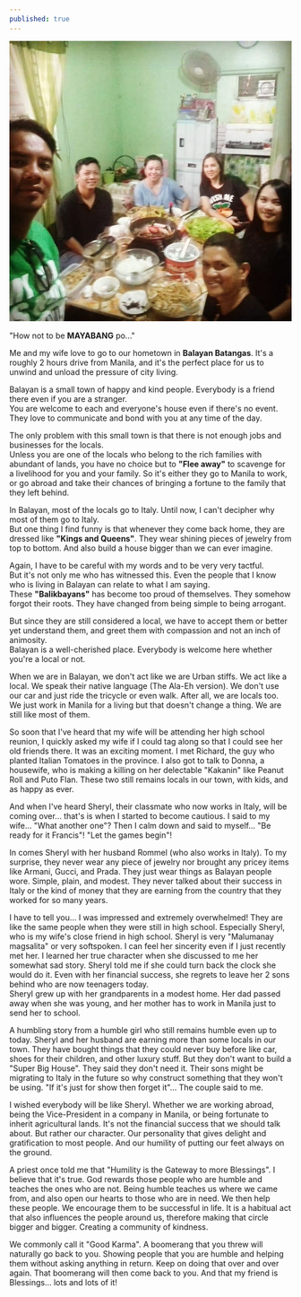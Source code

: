 ```yaml
---
published: true
---
```

![Classmate](/images/Humility.jpg)

"How not to be **MAYABANG** po..."

Me and my wife love to go to our hometown in **Balayan Batangas**. It's a roughly 2 hours drive from Manila, and it's the perfect place for us to unwind and unload the pressure of city living.

Balayan is a small town of happy and kind people. Everybody is a friend there even if you are a stranger.   
You are welcome to each and everyone's house even if there's no event. They love to communicate and bond with you at any time of the day. 

The only problem with this small town is that there is not enough jobs and businesses for the locals.   
Unless you are one of the locals who belong to the rich families with abundant of lands, you have no choice but to **"Flee away"** to scavenge for a livelihood for you and your family. 
So it's either they go to Manila to work, or go abroad and take their chances of bringing a fortune to the family that they left behind. 

In Balayan, most of the locals go to Italy. Until now, I can't decipher why most of them go to Italy.   
But one thing I find funny is that whenever they come back home, they are dressed like **"Kings and Queens"**. 
They wear shining pieces of jewelry from top to bottom. And also build a house bigger than we can ever imagine.

Again, I have to be careful with my words and to be very very tactful.   
But it's not only me who has witnessed this. Even the people that I know who is living in Balayan can relate to what I am saying.   
These **"Balikbayans"** has become too proud of themselves. They somehow forgot their roots. They have changed from being simple to being arrogant.

But since they are still considered a local, we have to accept them or better yet understand them, and greet them with compassion and not an inch of animosity.   
Balayan is a well-cherished place. Everybody is welcome here whether you're a local or not.

When we are in Balayan, we don't act like we are Urban stiffs. 
We act like a local. We speak their native language (The Ala-Eh version). 
We don't use our car and just ride the tricycle or even walk.
After all, we are locals too. We just work in Manila for a living but that doesn't change a thing. We are still like most of them.

So soon that I've heard that my wife will be attending her high school reunion, I quickly asked my wife if I could tag along so that I could see her old friends there. 
It was an exciting moment. I met Richard, the guy who planted Italian Tomatoes in the province. 
I also got to talk to Donna, a housewife, who is making a killing on her delectable "Kakanin" like Peanut Roll and Puto Flan.
These two still remains locals in our town, with kids, and as happy as ever.

And when I've heard Sheryl, their classmate who now works in Italy, will be coming over... that's is when I started to become cautious. 
I said to my wife... "What another one"? 
Then I calm down and said to myself... "Be ready for it Francis"! "Let the games begin"!

In comes Sheryl with her husband Rommel (who also works in Italy). 
To my surprise, they never wear any piece of jewelry nor brought any pricey items like Armani, Gucci, and Prada.
They just wear things as Balayan people wore. Simple, plain, and modest. 
They never talked about their success in Italy or the kind of money that they are earning from the country that they worked for so many years.

I have to tell you... I was impressed and extremely overwhelmed! 
They are like the same people when they were still in high school.
Especially Sheryl, who is my wife's close friend in high school. Sheryl is very "Malumanay magsalita" or very softspoken. 
I can feel her sincerity even if I just recently met her. I learned her true character when she discussed to me her somewhat sad story.
Sheryl told me if she could turn back the clock she would do it. 
Even with her financial success, she regrets to leave her 2 sons behind who are now teenagers today.  
Sheryl grew up with her grandparents in a modest home. Her dad passed away when she was young, and her mother has to work in Manila just to send her to school.

A humbling story from a humble girl who still remains humble even up to today.
Sheryl and her husband are earning more than some locals in our town. They have bought things that they could never buy before like car, shoes for their children, and other luxury stuff. 
But they don't want to build a "Super Big House". 
They said they don't need it. Their sons might be migrating to Italy in the future so why construct something that they won't be using. 
"If it's just for show then forget it"... The couple said to me.

I wished everybody will be like Sheryl. 
Whether we are working abroad, being the Vice-President in a company in Manila, or being fortunate to inherit agricultural lands. 
It's not the financial success that we should talk about. But rather our character. Our personality that gives delight and gratification to most people. 
And our humility of putting our feet always on the ground.

A priest once told me that "Humility is the Gateway to more Blessings".
I believe that it's true. God rewards those people who are humble and teaches the ones who are not. 
Being humble teaches us where we came from, and also open our hearts to those who are in need. 
We then help these people. We encourage them to be successful in life. 
It is a habitual act that also influences the people around us, therefore making that circle bigger and bigger. Creating a community of kindness.

We commonly call it "Good Karma". A boomerang that you threw will naturally go back to you. Showing people that you are humble and helping them without asking anything in return.
Keep on doing that over and over again. That boomerang will then come back to you.
And that my friend is Blessings... lots and lots of it!



 


